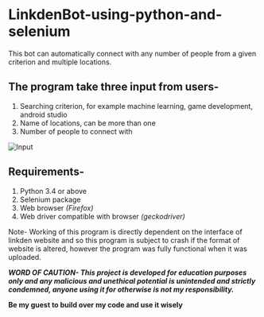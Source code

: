 # LinkdenBot-using-python-and-selenium
This bot can automatically connect with any number of people from a given criterion and multiple locations.

## The program take three input from users-
1. Searching criterion, for example machine learning, game development, android studio
2. Name of locations, can be more than one
3. Number of people to connect with

![Input](https://i.imgur.com/4hpkhjM.png)
 
## Requirements-
1. Python 3.4 or above
2. Selenium package
3. Web browser *(Firefox)*
4. Web driver compatible with browser *(geckodriver)*

Note- Working of this program is directly dependent on the interface of linkden website and so this program is subject to crash if the format of website is altered, however the program was fully functional when it was uploaded.

***WORD OF CAUTION- This project is developed for education purposes only and any malicious and unethical potential is unintended and strictly condemned, anyone using it for otherwise is not my responsibility.***

**Be my guest to build over my code and use it wisely**
